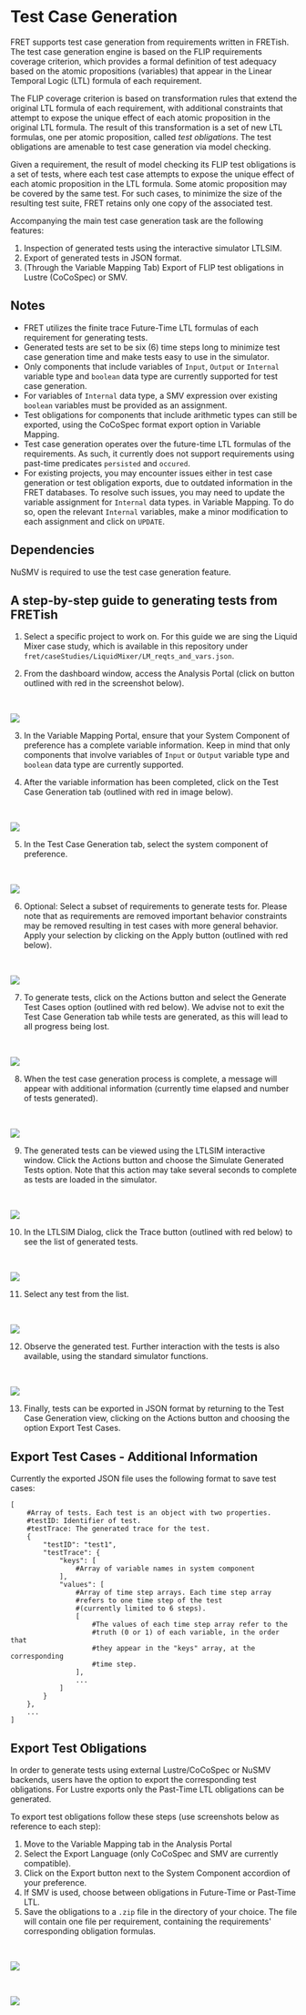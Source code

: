 # Test Case Generation

FRET supports test case generation from requirements written in FRETish. The test case generation engine is based on the FLIP requirements coverage criterion, which provides a formal definition of test adequacy based on the atomic propositions (variables) that appear in the Linear Temporal Logic (LTL) formula of each requirement.

The FLIP coverage criterion is based on transformation rules that extend the original LTL formula of each requirement, with additional constraints that attempt to expose the unique effect of each atomic proposition in the original LTL formula. The result of this transformation is a set of new LTL formulas, one per atomic proposition, called *test obligations*. The test obligations are amenable to test case generation via model checking.

Given a requirement, the result of model checking its FLIP test obligations is a set of tests, where each test case attempts to expose the unique effect of each atomic proposition in the LTL formula. Some atomic proposition may be covered by the same test. For such cases, to minimize the size of the resulting test suite, FRET retains only one copy of the associated test.

Accompanying the main test case generation task are the following features:

1. Inspection of generated tests using the interactive simulator LTLSIM.
2. Export of generated tests in JSON format.
3. (Through the Variable Mapping Tab) Export of FLIP test obligations in Lustre (CoCoSpec) or SMV.

## Notes

- FRET utilizes the finite trace Future-Time LTL formulas of each requirement for generating tests. 
- Generated tests are set to be six (6) time steps long to minimize test case generation time and make tests easy to use in the simulator.
- Only components that include variables of `Input`, `Output` or `Internal` variable type and `boolean` data type are currently supported for test case generation. 
- For variables of `Internal` data type, a SMV expression over existing `boolean` variables must be provided as an assignment. 
- Test obligations for components that include arithmetic types can still be exported, using the CoCoSpec format export option in Variable Mapping.
- Test case generation operates over the future-time LTL formulas of the requirements. As such, it currently does not support requirements using past-time predicates `persisted` and `occured`.
- For existing projects, you may encounter issues either in test case generation or test obligation exports, due to outdated information in the FRET databases. To resolve such issues, you may need to update the  variable assignment for `Internal` data types. in Variable Mapping. To do so, open the relevant `Internal` variables, make a minor modification to each assignment and click on `UPDATE`.

## Dependencies

NuSMV is required to use the test case generation feature.

## A step-by-step guide to generating tests from FRETish

1. Select a specific project to work on. For this guide we are sing the Liquid Mixer case study, which is available in this repository under `fret/caseStudies/LiquidMixer/LM_reqts_and_vars.json`.

2. From the dashboard window, access the Analysis Portal (click on button outlined with red in the screenshot below).

&nbsp;&nbsp;&nbsp;&nbsp;

<img src="../screen_shots/TestCaseGen_AnalysisTab.png">

3. In the Variable Mapping Portal, ensure that your System Component of preference has a complete variable information. Keep in mind that only components that involve variables of `Input` or `Output` variable type and `boolean` data type are currently supported.

4. After the variable information has been completed, click on the Test Case Generation tab (outlined with red in image below).

&nbsp;&nbsp;&nbsp;&nbsp;

<img src="../screen_shots/TestCaseGen_VarMapComplete.png">


5. In the Test Case Generation tab, select the system component of preference.

&nbsp;&nbsp;&nbsp;&nbsp;

<img src="../screen_shots/TestCaseGen_SelectComponent.png">

6. Optional: Select a subset of requirements to generate tests for. Please note that as requirements are removed important behavior constraints may be removed resulting in test cases with more general behavior. Apply your selection by clicking on the Apply button (outlined with red below).

&nbsp;&nbsp;&nbsp;&nbsp;

<img src="../screen_shots/TestCaseGen_SelectReqs.png">

7. To generate tests, click on the Actions button and select the Generate Test Cases option (outlined with red below). We advise not to exit the Test Case Generation tab while tests are generated, as this will lead to all progress being lost.

&nbsp;&nbsp;&nbsp;&nbsp;

<img src="../screen_shots/TestCaseGen_GenTests.png">

8. When the test case generation process is complete, a message will appear with additional information (currently time elapsed and number of tests generated).

&nbsp;&nbsp;&nbsp;&nbsp;

<img src="../screen_shots/TestCaseGen_Success.png">

9. The generated tests can be viewed using the LTLSIM interactive window. Click the Actions button and choose the Simulate Generated Tests option. Note that this action may take several seconds to complete as tests are loaded in the simulator.

&nbsp;&nbsp;&nbsp;&nbsp;

<img src="../screen_shots/TestCaseGen_Simulate.png">

10. In the LTLSIM Dialog, click the Trace button (outlined with red below) to see the list of generated tests.

&nbsp;&nbsp;&nbsp;&nbsp;

<img src="../screen_shots/TestCaseGen_LTLSIM_Trace.png">

11. Select any test from the list.

&nbsp;&nbsp;&nbsp;&nbsp;

<img src="../screen_shots/TestCaseGen_LTLSIM_SelectTrace.png">

12. Observe the generated test. Further interaction with the tests is also available, using the standard simulator functions.

&nbsp;&nbsp;&nbsp;&nbsp;

<img src="../screen_shots/TestCaseGen_LTLSIM_ObserveTrace.png">

13. Finally, tests can be exported in JSON format by returning to the Test Case Generation view, clicking on the Actions button and choosing the option Export Test Cases.


## Export Test Cases - Additional Information

Currently the exported JSON file uses the following format to save test cases:

```
[
    #Array of tests. Each test is an object with two properties.
    #testID: Identifier of test.
    #testTrace: The generated trace for the test.
    {
        "testID": "test1",
        "testTrace": {
            "keys": [
                #Array of variable names in system component                
            ],
            "values": [
                #Array of time step arrays. Each time step array 
                #refers to one time step of the test 
                #(currently limited to 6 steps).                
                [
                    #The values of each time step array refer to the
                    #truth (0 or 1) of each variable, in the order that
                    #they appear in the "keys" array, at the corresponding
                    #time step.
                ],
                ...
            ]
        }
    },
    ...
]
```

## Export Test Obligations

In order to generate tests using external Lustre/CoCoSpec or NuSMV backends, users have the option to export the corresponding test obligations. For Lustre exports only the Past-Time LTL obligations can be generated.

To export test obligations follow these steps (use screenshots below as reference to each step):

1. Move to the Variable Mapping tab in the Analysis Portal
2. Select the Export Language (only CoCoSpec and SMV are currently compatible).
3. Click on the Export button next to the System Component accordion of your preference.
4. If SMV is used, choose between obligations in Future-Time or Past-Time LTL.
5. Save the obligations to a `.zip` file in the directory of your choice. The file will contain one file per requirement, containing the requirements' corresponding obligation formulas.

&nbsp;&nbsp;&nbsp;&nbsp;

<img src="../screen_shots/TestCaseGen_ExportTestObligations.png">

&nbsp;&nbsp;&nbsp;&nbsp;

<img src="../screen_shots/TestCaseGen_ExportTestObligation_Options.png">